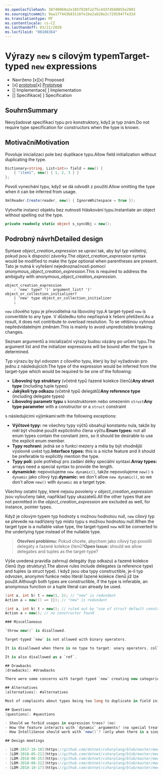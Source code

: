 ```yaml
---
ms.openlocfilehash: 38740069a2e105f920fa275c443f4560055e2901
ms.sourcegitcommit: 9aa177443b83116fe1be2ab28e2c7291947fe32d
ms.translationtype: MT
ms.contentlocale: cs-CZ
ms.lasthandoff: 03/21/2020
ms.locfileid: "80108364"
---
```


# <a name="target-typed-new-expressions"></a><span data-ttu-id="b6325-101">Výrazy `new` s cílovým typem</span><span class="sxs-lookup"><span data-stu-id="b6325-101">Target-typed `new` expressions</span></span>

* <span data-ttu-id="b6325-102">Navrženo [x]</span><span class="sxs-lookup"><span data-stu-id="b6325-102">[x] Proposed</span></span>
* <span data-ttu-id="b6325-103">[x] [prototyp](https://github.com/alrz/roslyn/tree/features/target-typed-new)</span><span class="sxs-lookup"><span data-stu-id="b6325-103">[x] [Prototype](https://github.com/alrz/roslyn/tree/features/target-typed-new)</span></span>
* <span data-ttu-id="b6325-104">[] Implementace</span><span class="sxs-lookup"><span data-stu-id="b6325-104">[ ] Implementation</span></span>
* <span data-ttu-id="b6325-105">[] Specifikace</span><span class="sxs-lookup"><span data-stu-id="b6325-105">[ ] Specification</span></span>

## <a name="summary"></a><span data-ttu-id="b6325-106">Souhrn</span><span class="sxs-lookup"><span data-stu-id="b6325-106">Summary</span></span>
[summary]: #summary

<span data-ttu-id="b6325-107">Nevyžadovat specifikaci typu pro konstruktory, když je typ znám.</span><span class="sxs-lookup"><span data-stu-id="b6325-107">Do not require type specification for constructors when the type is known.</span></span> 

## <a name="motivation"></a><span data-ttu-id="b6325-108">Motivační</span><span class="sxs-lookup"><span data-stu-id="b6325-108">Motivation</span></span>
[motivation]: #motivation

<span data-ttu-id="b6325-109">Povoluje inicializaci pole bez duplikace typu.</span><span class="sxs-lookup"><span data-stu-id="b6325-109">Allow field initialization without duplicating the type.</span></span>
```cs
Dictionary<string, List<int>> field = new() {
    { "item1", new() { 1, 2, 3 } }
};
```

<span data-ttu-id="b6325-110">Povolí vynechání typu, když se dá odvodit z použití.</span><span class="sxs-lookup"><span data-stu-id="b6325-110">Allow omitting the type when it can be inferred from usage.</span></span>
```cs
XmlReader.Create(reader, new() { IgnoreWhitespace = true });
```

<span data-ttu-id="b6325-111">Vytvořte instanci objektu bez nutnosti hláskování typu.</span><span class="sxs-lookup"><span data-stu-id="b6325-111">Instantiate an object without spelling out the type.</span></span>
```cs
private readonly static object s_syncObj = new();
```

## <a name="detailed-design"></a><span data-ttu-id="b6325-112">Podrobný návrh</span><span class="sxs-lookup"><span data-stu-id="b6325-112">Detailed design</span></span>
[design]: #detailed-design

<span data-ttu-id="b6325-113">Syntaxe *object_creation_expression* se upraví tak, aby byl *typ* volitelný, pokud jsou k dispozici závorky.</span><span class="sxs-lookup"><span data-stu-id="b6325-113">The *object_creation_expression* syntax would be modified to make the *type* optional when parentheses are present.</span></span> <span data-ttu-id="b6325-114">Tato je nutná k vyřešení nejednoznačnosti pomocí *anonymous_object_creation_expression*.</span><span class="sxs-lookup"><span data-stu-id="b6325-114">This is required to address the ambiguity with *anonymous_object_creation_expression*.</span></span>
```antlr
object_creation_expression
    : 'new' type? '(' argument_list? ')' object_or_collection_initializer?
    | 'new' type object_or_collection_initializer
    ;
```

<span data-ttu-id="b6325-115">`new` cílového typu je převoditelná na libovolný typ.</span><span class="sxs-lookup"><span data-stu-id="b6325-115">A target-typed `new` is convertible to any type.</span></span> <span data-ttu-id="b6325-116">V důsledku toho nepřispívá k řešení přetížení.</span><span class="sxs-lookup"><span data-stu-id="b6325-116">As a result, it does not contribute to overload resolution.</span></span> <span data-ttu-id="b6325-117">To se většinou vyhnout nepředvídatelným změnám.</span><span class="sxs-lookup"><span data-stu-id="b6325-117">This is mainly to avoid unpredictable breaking changes.</span></span>

<span data-ttu-id="b6325-118">Seznam argumentů a inicializační výrazy budou vázány po určení typu.</span><span class="sxs-lookup"><span data-stu-id="b6325-118">The argument list and the initializer expressions will be bound after the type is determined.</span></span>

<span data-ttu-id="b6325-119">Typ výrazu by byl odvozen z cílového typu, který by byl vyžadován pro jednu z následujících:</span><span class="sxs-lookup"><span data-stu-id="b6325-119">The type of the expression would be inferred from the target-type which would be required to be one of the following:</span></span>

- <span data-ttu-id="b6325-120">**Libovolný typ struktury** (včetně typů řazené kolekce členů)</span><span class="sxs-lookup"><span data-stu-id="b6325-120">**Any struct type** (including tuple types)</span></span>
- <span data-ttu-id="b6325-121">**Jakýkoli typ odkazu** (včetně typů delegátů)</span><span class="sxs-lookup"><span data-stu-id="b6325-121">**Any reference type** (including delegate types)</span></span>
- <span data-ttu-id="b6325-122">**Libovolný parametr typu** s konstruktorem nebo omezením `struct`</span><span class="sxs-lookup"><span data-stu-id="b6325-122">**Any type parameter** with a constructor or a `struct` constraint</span></span>

<span data-ttu-id="b6325-123">s následujícími výjimkami:</span><span class="sxs-lookup"><span data-stu-id="b6325-123">with the following exceptions:</span></span>

- <span data-ttu-id="b6325-124">**Výčtové typy:** ne všechny typy výčtů obsahují konstantu nula, takže by měl být vhodné použít explicitního člena výčtu.</span><span class="sxs-lookup"><span data-stu-id="b6325-124">**Enum types:** not all enum types contain the constant zero, so it should be desirable to use the explicit enum member.</span></span>
- <span data-ttu-id="b6325-125">**Typy rozhraní:** jedná se o funkci mezery a měla by být vhodnější výslovně uvést typ.</span><span class="sxs-lookup"><span data-stu-id="b6325-125">**Interface types:** this is a niche feature and it should be preferable to explicitly mention the type.</span></span>
- <span data-ttu-id="b6325-126">**Typy polí:** pole potřebují pro zadání délky speciální syntaxi.</span><span class="sxs-lookup"><span data-stu-id="b6325-126">**Array types:** arrays need a special syntax to provide the length.</span></span>
- <span data-ttu-id="b6325-127">**dynamické:** nepovolujeme `new dynamic()`, takže nepovolujeme `new()` s `dynamic` jako cílový typ.</span><span class="sxs-lookup"><span data-stu-id="b6325-127">**dynamic:** we don't allow `new dynamic()`, so we don't allow `new()` with `dynamic` as a target type.</span></span>

<span data-ttu-id="b6325-128">Všechny ostatní typy, které nejsou povoleny v *object_creation_expression* jsou vyloučeny také, například typy ukazatelů.</span><span class="sxs-lookup"><span data-stu-id="b6325-128">All the other types that are not permitted in the *object_creation_expression* are excluded as well, for instance, pointer types.</span></span>

<span data-ttu-id="b6325-129">Když je cílovým typem typ hodnoty s možnou hodnotou null, `new` cílový typ se převede na nadřízený typ místo typu s možnou hodnotou null.</span><span class="sxs-lookup"><span data-stu-id="b6325-129">When the target type is a nullable value type, the target-typed `new` will be converted to the underlying type instead of the nullable type.</span></span>

> <span data-ttu-id="b6325-130">**Otevření problému:** Pokud chcete, abychom jako cílový typ povolili delegáty a řazené kolekce členů?</span><span class="sxs-lookup"><span data-stu-id="b6325-130">**Open Issue:** should we allow delegates and tuples as the target-type?</span></span>

<span data-ttu-id="b6325-131">Výše uvedená pravidla zahrnují delegáty (typ odkazu) a řazené kolekce členů (typ struktury).</span><span class="sxs-lookup"><span data-stu-id="b6325-131">The above rules include delegates (a reference type) and tuples (a struct type).</span></span> <span data-ttu-id="b6325-132">I když jsou oba typy constructible, je-li typ odvozen, anonymní funkce nebo literál řazené kolekce členů již lze použít.</span><span class="sxs-lookup"><span data-stu-id="b6325-132">Although both types are constructible, if the type is inferable, an anonymous function or a tuple literal can already be used.</span></span>
```cs
(int a, int b) t = new(1, 2); // "new" is redundant
Action a = new(() => {}); // "new" is redundant

(int a, int b) t = new(); // ruled out by "use of struct default constructor"
Action a = new(); // no constructor found

### Miscellaneous

`throw new()` is disallowed.

Target-typed `new` is not allowed with binary operators.

It is disallowed when there is no type to target: unary operators, collection of a `foreach`, in a `using`, in a deconstruction, in an `await` expression, as an anonymous type property (`new { Prop = new() }`), in a `lock` statement, in a `sizeof`, in a `fixed` statement, in a member access (`new().field`), in a dynamically dispatched operation (`someDynamic.Method(new())`), in a LINQ query, as the operand of the `is` operator, as the left operand of the `??` operator,  ...

It is also disallowed as a `ref`.

## Drawbacks
[drawbacks]: #drawbacks

There were some concerns with target-typed `new` creating new categories of breaking changes, but we already have that with `null` and `default`, and that has not been a significant problem.

## Alternatives
[alternatives]: #alternatives

Most of complaints about types being too long to duplicate in field initialization is about *type arguments* not the type itself, we could infer only type arguments like `new Dictionary(...)` (or similar) and infer type arguments locally from arguments or the collection initializer.

## Questions
[questions]: #questions

- Should we forbid usages in expression trees? (no)
- How the feature interacts with `dynamic` arguments? (no special treatment)
- How IntelliSense should work with `new()`? (only when there is a single target-type)

## Design meetings

- [LDM-2017-10-18](https://github.com/dotnet/csharplang/blob/master/meetings/2017/LDM-2017-10-18.md#100)
- [LDM-2018-05-21](https://github.com/dotnet/csharplang/blob/master/meetings/2018/LDM-2018-05-21.md)
- [LDM-2018-06-25](https://github.com/dotnet/csharplang/blob/master/meetings/2018/LDM-2018-06-25.md)
- [LDM-2018-08-22](https://github.com/dotnet/csharplang/blob/master/meetings/2018/LDM-2018-08-22.md#target-typed-new)
- [LDM-2018-10-17](https://github.com/dotnet/csharplang/blob/master/meetings/2018/LDM-2018-10-17.md)
